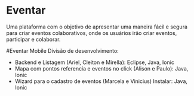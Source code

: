 # Eventar 
Uma plataforma com o objetivo de apresentar uma maneira fácil e segura para criar eventos colaborativos, onde os usuários irão criar eventos, participar e colaborar.


#Eventar Mobile
Divisão de desenvolvimento:
- Backend e Listagem (Ariel, Cleiton e Mirella): Eclipse, Java, Ionic
- Mapa com pontos referencia e eventos no click (Alison e Paulo): Java, Ionic
- Wizard para o cadastro de eventos (Marcela e Vinicius) Instalar: Java, Ionic

